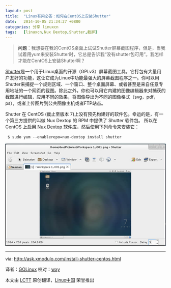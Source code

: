 ```yaml
---
layout: post
title:	"Linux有问必答：如何在CentOS上安装Shutter"
date:	2014-10-05 21:34:27 +0800 
categories:	分享 linuxcn 
tags:	[linuxcn,Nux Dextop,Shutter,截屏]
---
```




> 
> **问题**：我想要在我的CentOS桌面上试试Shutter屏幕截图程序，但是，当我试着用yum来安装Shutter时，它总是告诉我“没有shutter包可用”。我怎样才能在CentOS上安装Shutter啊？
> 
> 
> 


[Shutter](http://shutter-project.org/)是一个用于Linux桌面的开源（GPLv3）屏幕截图工具。它打包有大量用户友好的功能，这让它成为Linux中功能最强大的屏幕截图程序之一。你可以用Shutter来捕捉一个规则区域、一个窗口、整个桌面屏幕、或者甚至是来自任意专用地址的一个网页的截图。除此之外，你也可以用它内建的图像编辑器来对捕获的截图进行编辑，应用不同的效果，将图像导出为不同的图像格式（svg，pdf，ps），或者上传图片到公共图像主机或者FTP站点。


Shutter 在 CentOS (截止至版本 7)上没有预先构建好的软件包。幸运的是，有一个第三方提供的叫做 Nux Dextop 的 RPM 中提供了 Shutter 软件包。 所以在 CentOS 上[启用 Nux Dextop 软件库](http://linux.cn/article-3889-1.html)，然后使用下列命令来安装它：



```
 $ sudo yum --enablerepo=nux-dextop install shutter 

```

![](/Asserts/Images/album/201410/05/213432aj8wkoj688jgujfj.jpg)




---


via: <http://ask.xmodulo.com/install-shutter-centos.html>


译者：[GOLinux](https://github.com/GOLinux) 校对：[wxy](https://github.com/wxy)


本文由 [LCTT](https://github.com/LCTT/TranslateProject) 原创翻译，[Linux中国](http://linux.cn/) 荣誉推出
